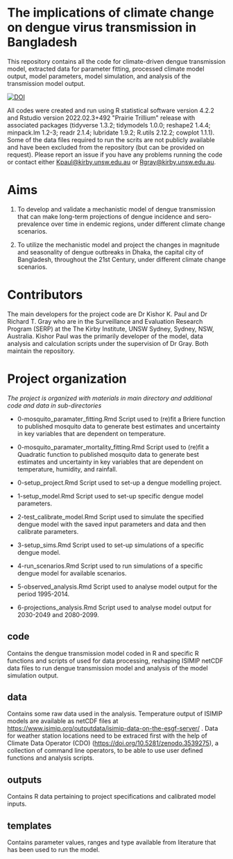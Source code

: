 # The implications of climate change on dengue virus transmission in Bangladesh

This repository contains all the code for climate-driven dengue transmission model, extracted data for parameter fitting, processed climate model output, model parameters, model simulation, and analysis of the transmission model output.

[![DOI](https://zenodo.org/badge/649274053.svg)](https://zenodo.org/badge/latestdoi/649274053)

All codes were created and run using R statistical software version 4.2.2 and Rstudio version 2022.02.3+492 "Prairie Trillium" release with associated packages (tidyverse 1.3.2; tidymodels 1.0.0; reshape2 1.4.4; minpack.lm 1.2-3; readr 2.1.4; lubridate 1.9.2; R.utils 2.12.2; cowplot 1.1.1). Some of the data files required to run the scrits are not publicly available and have been excluded from the repository (but can be provided on request). Please report an issue if you have any problems running the code or contact either Kpaul@kirby.unsw.edu.au or Rgray@kirby.unsw.edu.au.

# Aims

1. To develop and validate a mechanistic model of dengue transmission that can make long-term projections of dengue incidence and sero-prevalence over time in endemic regions, under different climate change scenarios.

2. To utilize the mechanistic model and project the changes in magnitude and seasonality of dengue outbreaks in Dhaka, the capital city of Bangladesh, throughout the 21st Century, under different climate change scenarios.


# Contributors
The main developers for the project code are Dr Kishor K. Paul and Dr Richard T. Gray who are in the Surveillance and Evaluation Research Program (SERP) at the The Kirby Institute, UNSW Sydney, Sydney, NSW, Australia. Kishor Paul was the primarily developer of the model, data analysis and calculation scripts under the supervision of Dr Gray. Both maintain the repository.

# Project organization

*The project is organized with materials in main directory and additional code and data in sub-directories*

* 0-mosquito_paramater_fitting.Rmd Script used to (re)fit a Briere function to published mosquito data to generate best estimates and uncertainty in key variables that are dependent on temperature.

* 0-mosquito_paramater_mortality_fitting.Rmd Script used to (re)fit a Quadratic function to published mosquito data to generate best estimates and uncertainty in key variables that are dependent on temperature, humidity, and rainfall.

* 0-setup_project.Rmd Script used to set-up a dengue modelling project.

* 1-setup_model.Rmd Script used to set-up specific dengue model parameters.

* 2-test_calibrate_model.Rmd Script used to simulate the specified dengue model with the saved input parameters and data and then calibrate parameters.

* 3-setup_sims.Rmd Script used to set-up simulations of a specific dengue model.

* 4-run_scenarios.Rmd Script used to run simulations of a specific dengue model for available scenarios.

* 5-observed_analysis.Rmd Script used to analyse model output for the period 1995-2014.

* 6-projections_analysis.Rmd Script used to analyse model output for 2030-2049 and 2080-2099.

## code
Contains the dengue transmission model coded in R and specific R functions and scripts of used for data processing, reshaping ISIMIP netCDF data files to run dengue transmission model and analysis of the model simulation output.

## data
Contains some raw data used in the analysis. Temperature output of ISIMIP models are available as netCDF files at https://www.isimip.org/outputdata/isimip-data-on-the-esgf-server/ . Data for weather station locations need to be extraced first with the help of Climate Data Operator (CDO) (https://doi.org/10.5281/zenodo.3539275), a collection of command line operators, to be able to use user defined functions and analysis scripts.

## outputs
Contains R data pertaining to project specifications and calibrated model inputs.

## templates
Contains parameter values, ranges and type available from literature that has been used to run the model. 

